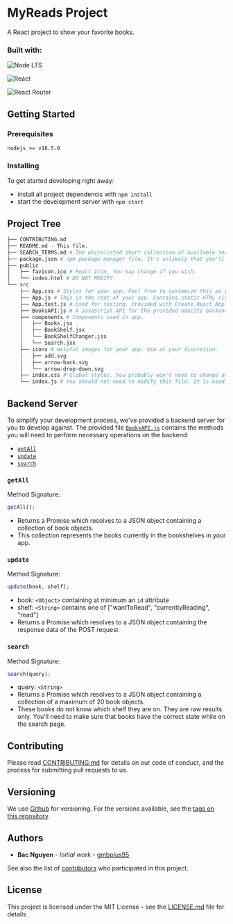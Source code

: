 # MyReads Project
A React project to show your favorite books.

### Built with:
![Node LTS](https://img.shields.io/badge/Node.js-339933?style=flat&logo=node.js&logoColor=white)

![React](https://img.shields.io/badge/React-61DAFB?style=flat&logo=react&logoColor=black)

![React Router](https://img.shields.io/badge/React_Router-CA4245?style=flat&logo=react-router&logoColor=white)

## Getting Started

### Prerequisites

```
nodejs >= v16.5.0
```

### Installing

To get started developing right away:

- install all project dependencis with `npm install`
- start the development server with `npm start`

## Project Tree

```bash
├── CONTRIBUTING.md
├── README.md - This file.
├── SEARCH_TERMS.md # The whitelisted short collection of available search terms for you to use with your app.
├── package.json # npm package manager file. It's unlikely that you'll need to modify this.
├── public
│   ├── favicon.ico # React Icon, You may change if you wish.
│   └── index.html # DO NOT MODIFY
└── src
    ├── App.css # Styles for your app. Feel free to customize this as you desire.
    ├── App.js # This is the root of your app. Contains static HTML right now.
    ├── App.test.js # Used for testing. Provided with Create React App. Testing is encouraged, but not required.
    ├── BooksAPI.js # A JavaScript API for the provided Udacity backend. Instructions for the methods are below.
    ├── components # Components used in app.
    │   ├── Books.jsx
    │   ├── BookShelf.jsx
    │   └── BookShelfChanger.jsx
    │   └── Search.jsx
    ├── icons # Helpful images for your app. Use at your discretion.
    │   ├── add.svg
    │   ├── arrow-back.svg
    │   └── arrow-drop-down.svg
    ├── index.css # Global styles. You probably won't need to change anything here.
    └── index.js # You should not need to modify this file. It is used for DOM rendering only.
```

## Backend Server

To simplify your development process, we've provided a backend server for you to develop against. The provided file [`BooksAPI.js`](src/BooksAPI.js) contains the methods you will need to perform necessary operations on the backend:

- [`getAll`](#getall)
- [`update`](#update)
- [`search`](#search)

### `getAll`

Method Signature:

```js
getAll();
```

- Returns a Promise which resolves to a JSON object containing a collection of book objects.
- This collection represents the books currently in the bookshelves in your app.

### `update`

Method Signature:

```js
update(book, shelf);
```

- book: `<Object>` containing at minimum an `id` attribute
- shelf: `<String>` contains one of ["wantToRead", "currentlyReading", "read"]
- Returns a Promise which resolves to a JSON object containing the response data of the POST request

### `search`

Method Signature:

```js
search(query);
```

- query: `<String>`
- Returns a Promise which resolves to a JSON object containing a collection of a maximum of 20 book objects.
- These books do not know which shelf they are on. They are raw results only. You'll need to make sure that books have the correct state while on the search page.

## Contributing

Please read [CONTRIBUTING.md](https://gist.github.com/PurpleBooth/b24679402957c63ec426) for details on our code of conduct, and the process for submitting pull requests to us.

## Versioning

We use [Github](http://github.com) for versioning. For the versions available, see the [tags on this repository](https://github.com/gmbplus95/reactnd-project-myreads-starter/tags). 

## Authors

* **Bac Nguyen** - *Initial work* - [gmbplus95](https://github.com/gmbplus95)

See also the list of [contributors](https://github.com/gmbplus95/reactnd-project-myreads-starter/graphs/contributors) who participated in this project.

## License

This project is licensed under the MIT License - see the [LICENSE.md](LICENSE.md) file for details
